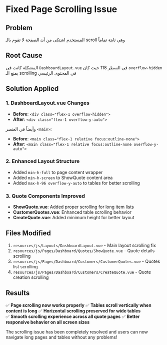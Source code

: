 # Fixed Page Scrolling Issue

## Problem
المستخدم اشتكى من أن الصفحة لا تقوم بالـ scroll وهي ثابتة تماماً

## Root Cause  
المشكلة كانت في `DashboardLayout.vue` في السطر 118 حيث كان `overflow-hidden` يمنع الـ scrolling في المحتوى الرئيسي

## Solution Applied

### 1. DashboardLayout.vue Changes
- **Before**: `<div class="flex-1 overflow-hidden">`
- **After**: `<div class="flex-1 overflow-y-auto">`

وأيضاً في العنصر `<main>`:
- **Before**: `<main class="flex-1 relative focus:outline-none">`
- **After**: `<main class="flex-1 relative focus:outline-none overflow-y-auto">`

### 2. Enhanced Layout Structure
- Added `min-h-full` to page content wrapper
- Added `min-h-screen` to ShowQuote content area
- Added `max-h-96 overflow-y-auto` to tables for better scrolling

### 3. Quote Components Improved
- **ShowQuote.vue**: Added proper scrolling for long item lists
- **CustomerQuotes.vue**: Enhanced table scrolling behavior  
- **CreateQuote.vue**: Added minimum height for better layout

## Files Modified
1. `resources/js/Layouts/DashboardLayout.vue` - Main layout scrolling fix
2. `resources/js/Pages/Dashboard/Quotes/ShowQuote.vue` - Quote details scrolling
3. `resources/js/Pages/Dashboard/Customers/CustomerQuotes.vue` - Quotes list scrolling
4. `resources/js/Pages/Dashboard/Customers/CreateQuote.vue` - Quote creation scrolling

## Results
✅ **Page scrolling now works properly**
✅ **Tables scroll vertically when content is long**
✅ **Horizontal scrolling preserved for wide tables**  
✅ **Smooth scrolling experience across all quote pages**
✅ **Better responsive behavior on all screen sizes**

The scrolling issue has been completely resolved and users can now navigate long pages and tables without any problems!
